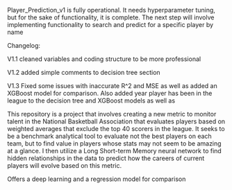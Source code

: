 Player_Prediction_v1 is fully operational. It needs hyperparameter tuning,
but for the sake of functionality, it is complete. The next step will involve implementing functionality to search and predict for a specific player by name

Changelog:

V1.1 cleaned variables and coding structure to be more professional

V1.2 added simple comments to decision tree section

V1.3 Fixed some issues with inaccurate R^2 and MSE as well as added an XGBoost model for comparison. Also added year player has been in the league to the decision tree and XGBoost models as well as 

This repository is a project that involves creating a new metric to monitor talent in the National Basketball Association that evaluates players based on weighted averages that exclude the top 40 scorers in the league. 
It seeks to be a benchmark analytical tool to evaluate not the best players on each team, but to find value in players whose stats may not seem to be amazing at a glance.
I then utilize a Long Short-term Memory neural network to find hidden relationships in the data to predict how the careers of current players will evolve based on this metric.

Offers a deep learning and a regression model for comparison
